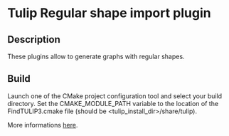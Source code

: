 # Tulip Regular shape import plugin

## Description

These plugins allow to generate graphs with regular shapes.

## Build

Launch one of the CMake project configuration tool and select your build directory. Set the CMAKE_MODULE_PATH variable to the location of the FindTULIP3.cmake file (should be &lt;tulip_install_dir&gt;/share/tulip).

More informations [here](http://tulip.labri.fr/TulipDrupal/?q=node/1481).
